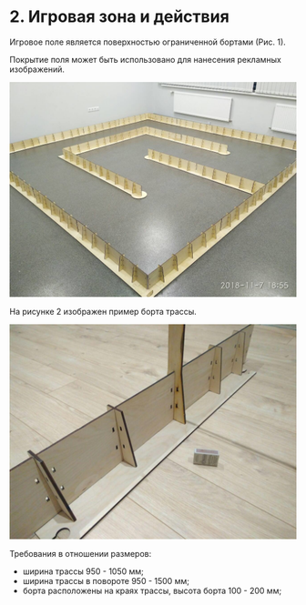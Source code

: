 # 2. Игровая зона и действия

Игровое поле является поверхностью ограниченной бортами (Рис. 1).

Покрытие поля может быть использовано для нанесения рекламных изображений.

![Рис.1 – Пример игрового поля (трассы)](../images/2-1.jpg)

На рисунке 2 изображен пример борта трассы.

![Рис.2 – Пример борта трассы](../images/2-2.jpg)

Требования в отношении размеров:
- ширина трассы 950 - 1050 мм;
- ширина трассы в повороте 950 - 1500 мм;
- борта расположены на краях трассы, высота борта 100 - 200 мм;
